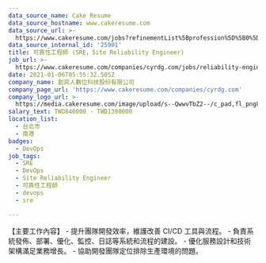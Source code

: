 ```yaml
---
data_source_name: Cake Resume
data_source_hostname: www.cakeresume.com
data_source_url: >-
  https://www.cakeresume.com/jobs?refinementList%5Bprofession%5D%5B0%5D=tech_devops&refi[…]5D=per_year&range%5Bsalary_range%5D%5Bmin%5D=1000000&page=2
data_source_internal_id: '25901'
title: 可靠性工程師 (SRE，Site Reliability Engineer)
job_url: >-
  https://www.cakeresume.com/companies/cyrdg.com/jobs/reliability-engineer-sre-site-reliability-engineer
date: 2021-01-06T05:55:32.505Z
company_name: 創弈人數位科技股份有限公司
company_page_url: 'https://www.cakeresume.com/companies/cyrdg.com'
company_logo_url: >-
  https://media.cakeresume.com/image/upload/s--QwwvTbZ2--/c_pad,fl_png8,h_200,w_200/v1606900053/eyo6xc4vp4hjrlxutxu6.png
salary_text: TWD840000 - TWD1300000
location_list:
  - 台北市
  - 南港
badges:
  - DevOps
job_tags:
  - SRE
  - DevOps
  - Site Reliability Engineer
  - 可靠性工程師
  - devops
  - sre

---
```


【主要工作內容】 - 提升團隊開發效率，維護改善 CI/CD 工具與流程。 - 負責系統發佈、部署、優化、監控、日誌等系統和流程的建設。 - 優化服務設計和技術架構滿足業務增長。 - 協助開發團隊定位排除生產環境的問題。